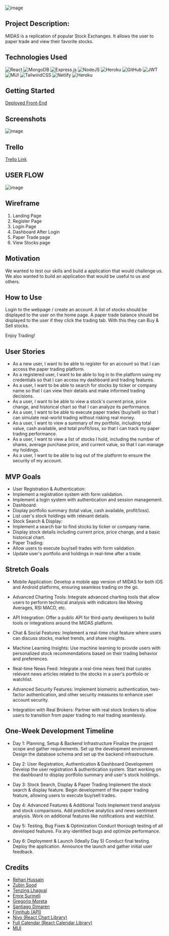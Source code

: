 
![image](https://github.com/rehanhussa/Midas/blob/main/midas.png)

## Project Description: 

MIDAS is a replication of popular Stock Exchanges. 
It allows the user to paper trade and view their favorite stocks.

## Technologies Used

![React](https://img.shields.io/badge/react-%2320232a.svg?style=for-the-badge&logo=react&logoColor=%2361DAFB)
![MongoDB](https://img.shields.io/badge/MongoDB-%234ea94b.svg?style=for-the-badge&logo=mongodb&logoColor=white)
![Express.js](https://img.shields.io/badge/express.js-%23404d59.svg?style=for-the-badge&logo=express&logoColor=%2361DAFB)
![NodeJS](https://img.shields.io/badge/node.js-6DA55F?style=for-the-badge&logo=node.js&logoColor=white)
![Heroku](https://img.shields.io/badge/heroku-%23430098.svg?style=for-the-badge&logo=heroku&logoColor=white)
![GitHub](https://img.shields.io/badge/github-%23121011.svg?style=for-the-badge&logo=github&logoColor=white)
![JWT](https://img.shields.io/badge/JWT-black?style=for-the-badge&logo=JSON%20web%20tokens)
![MUI](https://img.shields.io/badge/MUI-%230081CB.svg?style=for-the-badge&logo=mui&logoColor=white)
![TailwindCSS](https://img.shields.io/badge/tailwindcss-%2338B2AC.svg?style=for-the-badge&logo=tailwind-css&logoColor=white)
![Netlify](https://img.shields.io/badge/netlify-%23000000.svg?style=for-the-badge&logo=netlify&logoColor=#00C7B7)
![Heroku](https://img.shields.io/badge/heroku-%23430098.svg?style=for-the-badge&logo=heroku&logoColor=white)

## Getting Started

[Deployed Front-End]()

## Screenshots

![image](https://github.com/rehanhussa/Midas/blob/main/test.png)


## Trello

[Trello Link](https://trello.com/b/W70a7V17/midas-simulated-stock-exchange)

## USER FLOW

![image](https://github.com/rehanhussa/Midas/blob/development/user.jpg)

## Wireframe 

1. Landing Page
2. Register Page
3. Login Page
4. Dashboard After Login
5. Paper Trade page
6. View Stocks page

## Motivation

We wanted to test our skills and build a application that would challenge us. We also wanted to build an application that would be useful to us and others.

## How to Use

Login to the webpage / create an account. 
A list of stocks should be displayed to the user on the home page.
A paper trade balance should be displayed to the user if they click the trading tab. 
With this they can Buy & Sell stocks.

Enjoy Trading!

## User Stories 

- As a new user, I want to be able to register for an account so that I can access the paper trading platform.
- As a registered user, I want to be able to log in to the platform using my credentials so that I can access my dashboard and trading features.
- As a user, I want to be able to search for stocks by ticker or company name so that I can view their details and make informed trading decisions.
- As a user, I want to be able to view a stock's current price, price change, and historical chart so that I can analyze its performance.
- As a user, I want to be able to execute paper trades (buy/sell) so that I can simulate real-world trading without risking real money.
- As a user, I want to view a summary of my portfolio, including total value, cash available, and total profit/loss, so that I can track my paper trading performance.
- As a user, I want to view a list of stocks I hold, including the number of shares, average purchase price, and current value, so that I can manage my holdings.
- As a user, I want to be able to log out of the platform to ensure the security of my account.


## MVP Goals 

- User Registration & Authentication:
- Implement a registration system with form validation.
- Implement a login system with authentication and session management.
- Dashboard:
- Display portfolio summary (total value, cash available, profit/loss).
- List user's stock holdings with relevant details.
- Stock Search & Display:
- Implement a search bar to find stocks by ticker or company name.
- Display stock details including current price, price change, and a basic historical chart.
- Paper Trading:
- Allow users to execute buy/sell trades with form validation.
- Update user's portfolio and holdings in real-time after a trade.


## Stretch Goals 

- Mobile Application: Develop a mobile app version of MIDAS for both iOS and Android platforms, ensuring seamless trading on the go.

- Advanced Charting Tools: Integrate advanced charting tools that allow users to perform technical analysis with indicators like Moving Averages, RSI MACD, etc.

- API Integration: Offer a public API for third-party developers to build tools or integrations around the MIDAS platform.

- Chat & Social Features: Implement a real-time chat feature where users can discuss stocks, market trends, and share insights.

- Machine Learning Insights: Use machine learning to provide users with personalized stock recommendations based on their trading behavior and preferences.

- Real-time News Feed: Integrate a real-time news feed that curates relevant news articles related to the stocks in a user's portfolio or watchlist.

- Advanced Security Features: Implement biometric authentication, two-factor authentication, and other security measures to enhance user account security.

- Integration with Real Brokers: Partner with real stock brokers to allow users to transition from paper trading to real trading seamlessly.


## One-Week Development Timeline 

- Day 1: Planning, Setup & Backend Infrastructure
Finalize the project scope and gather requirements.
Set up the development environment.
Design the database schema and set up the backend infrastructure.

- Day 2: User Registration, Authentication & Dashboard Development
Develop the user registration & authentication system.
Start working on the dashboard to display portfolio summary and user's stock holdings.

- Day 3: Stock Search, Display & Paper Trading
Implement the stock search & display feature.
Begin development of the paper trading feature, allowing users to execute buy/sell trades.

- Day 4: Advanced Features & Additional Tools
Implement trend analysis and stock comparisons.
Add predictive analytics and news sentiment analysis.
Work on additional features like notifications and watchlist.

- Day 5: Testing, Bug Fixes & Optimization
Conduct thorough testing of all developed features.
Fix any identified bugs and optimize performance.

- Day 6: Deployment & Launch (Ideally Day 5)
Conduct final testing.
Deploy the application.
Announce the launch and gather initial user feedback.

## Credits 

- [Rehan Hussain](https://www.linkedin.com/in/rehan-hussain-371697279/)
- [Zubin Sood](https://www.linkedin.com/in/zubinsood/)
- [Tenzing Lhagyal](https://www.linkedin.com/in/tenzing-lhagyal/)
- [Emre Surmeli](https://www.linkedin.com/in/emresurmeli/)
- [Gregorio Moreta](https://www.linkedin.com/in/gregorio-moreta/)
- [Santiago Dimaren](https://www.linkedin.com/in/santiago-dimaren/)
- [Finnhub (API)](https://finnhub.io/)
- [Nivo (React Chart Library)](https://nivo.rocks/)
- [Full Calendar (React Calendar Library)](https://fullcalendar.io/)
- [MUI](https://mui.com/)
